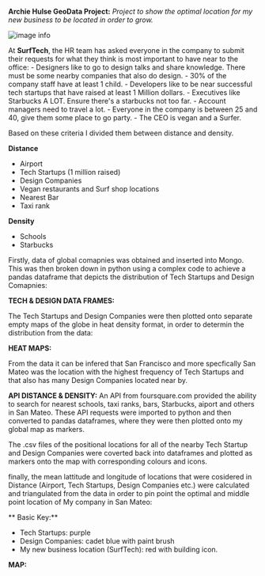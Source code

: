 **Archie Hulse GeoData Project:**
*Project to show the optimal location for my new business to be located in order to grow.*

![image info](./Project_3/san-francisco.jpeg)

At **SurfTech**, the HR team has asked everyone in the company to submit their requests for what they think is most important to have near to the office:
    - Designers like to go to design talks and share knowledge. There must be some nearby companies that also do design.
    - 30% of the company staff have at least 1 child.
    - Developers like to be near successful tech startups that have raised at least 1 Million dollars.
    - Executives like Starbucks A LOT. Ensure there's a starbucks not too far.
    - Account managers need to travel a lot.
    - Everyone in the company is between 25 and 40, give them some place to go party.
    - The CEO is vegan and a Surfer.

Based on these criteria I divided them between distance and density.

**Distance**
 - Airport
 - Tech Startups (1 million raised)
 - Design Companies
 - Vegan restaurants and Surf shop locations
 - Nearest Bar
 - Taxi rank
 
**Density**
 - Schools
 - Starbucks


Firstly, data of global comapnies was obtained and inserted into Mongo. This was then broken down in python using a complex code to achieve a pandas dataframe that depicts the distribution of Tech Startups and Design Comapnies:

**TECH & DESIGN DATA FRAMES:**




The Tech Startups and Design Companies were then plotted onto separate empty maps of the globe in heat density format, in order to determin the distribution from the data:

**HEAT MAPS:**




From the data it can be infered that San Francisco and more specfically San Mateo was the location with the highest frequency of Tech Startups and that also has many Design Companies located near by.

**API DISTANCE & DENSITY:**
An API from foursquare.com provided the ability to search for nearest schools, taxi ranks, bars, Starbucks, aiport and others in San Mateo.
These API requests were imported to python and then converted to pandas dataframes, where they were then plotted onto my global map as markers.

The .csv files of the positional locations for all of the nearby Tech Startup and Design Companies were coverted back into dataframes and plotted as markers onto the map with corresponding colours and icons.

finally, the mean lattitude and longitude of locations that were cosidered in Distance (Airport, Tech Startups, Design Companies etc.) were calculated and triangulated from the data in order to pin point the optimal and middle point location of My company in San Mateo: 

** Basic Key:**
  - Tech Startups: purple
  - Design Companies: cadet blue with paint brush
  - My new business location (SurfTech): red with building icon.

**MAP:**







